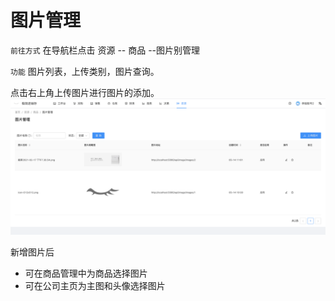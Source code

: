 # 图片管理
`前往方式` 在导航栏点击 资源 -- 商品 --图片别管理

`功能` 图片列表，上传类别，图片查询。

点击右上角上传图片进行图片的添加。
![avatar](../_media/screenshot/图片管理.png)


新增图片后

- 可在商品管理中为商品选择图片
- 可在公司主页为主图和头像选择图片



